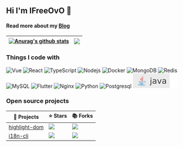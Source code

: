 ## Hi I'm IFreeOvO 👋

#### Read more about my [Blog](https://ifreeovo.xyz/blog/index.html)

| <a href="https://ifreeovo.xyz/blog/index.html"><img align="center" src="https://github-readme-stats.vercel.app/api?username=IFreeOvO&show_icons=true&include_all_commits=true&theme=buefy&hide_border=true" alt="Anurag's github stats" /></a> | <a href="https://ifreeovo.xyz/blog/index.html"><img align="center" src="https://github-readme-stats.vercel.app/api/top-langs/?username=IFreeOvO&layout=compact&theme=buefy&hide_border=true" /></a> |
| ------------------------------------------------------------------------------------------------------------------------------------------------------------------------------------------------------------------------------- | ------------------------------------------------------------------------------------------------------------------------------------------------------------------------------------ |

### Things I code with

![Vue](https://img.shields.io/badge/-Vue-CCFFD8?style=flat-square&logo=Vue.js)
![React](https://img.shields.io/badge/-React-45b8d8?style=flat-square&logo=react&logoColor=white)
![TypeScript](https://img.shields.io/badge/-TypeScript-007ACC?style=flat-square&logo=typescript&logoColor=white)
![Nodejs](https://img.shields.io/badge/-Nodejs-43853d?style=flat-square&logo=Node.js&logoColor=white)
![Docker](https://img.shields.io/badge/-Docker-46a2f1?style=flat-square&logo=docker&logoColor=white)
![MongoDB](https://img.shields.io/badge/-MongoDB-13aa52?style=flat-square&logo=mongodb&logoColor=white)
![Redis](https://img.shields.io/badge/-Redis-FFD7D5?style=flat-square&logo=Redis)
![MySQL](https://img.shields.io/badge/-MySQL-b6e3ff?style=flat-square&logo=MySQL)
![Flutter](https://img.shields.io/badge/-Flutter-00D4FA?style=flat-square&logo=Flutter&logoColor=white)
![Nginx](https://img.shields.io/badge/-Nginx-green?style=flat-square&logo=Nginx)
![Python](https://img.shields.io/badge/-python-B0E0E6?logo=python)
![Postgresql](https://img.shields.io/badge/-PostgreSQL-4169E1?style=flat-square&logo=postgresql&logoColor=fff)
<img src='./java.svg'/>

### Open source projects

|  🎁 Projects   | ⭐ Stars  | 📚 Forks  |
|  ----  | ----  |----  |
| [highlight-dom](https://github.com/IFreeOvO/highlight-dom)  | ![](https://img.shields.io/github/stars/IFreeOvO/highlight-dom?style=flat-square&labelColor=343b41) |![](https://img.shields.io/github/forks/IFreeOvO/highlight-dom?style=flat-square&labelColor=343b41) |
| [i18n-cli](https://github.com/IFreeOvO/i18n-cli)  | ![](https://img.shields.io/github/stars/IFreeOvO/i18n-cli?style=flat-square&labelColor=343b41) |![](https://img.shields.io/github/forks/IFreeOvO/i18n-cli?style=flat-square&labelColor=343b41) |
